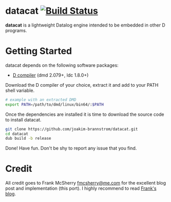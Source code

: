 # datacat [![Build Status](https://travis-ci.org/joakim-brannstrom/datacat.svg?branch=master)](https://travis-ci.org/joakim-brannstrom/datacat)

**datacat** is a lightweight Datalog engine intended to be embedded in other D programs.

# Getting Started

datacat depends on the following software packages:

 * [D compiler](https://dlang.org/download.html) (dmd 2.079+, ldc 1.8.0+)

Download the D compiler of your choice, extract it and add to your PATH shell
variable.
```sh
# example with an extracted DMD
export PATH=/path/to/dmd/linux/bin64/:$PATH
```

Once the dependencies are installed it is time to download the source code to install datacat.
```sh
git clone https://github.com/joakim-brannstrom/datacat.git
cd datacat
dub build -b release
```

Done! Have fun.
Don't be shy to report any issue that you find.

# Credit

All credit goes to Frank McSherry <fmcsherry@me.com> for the excellent blog post and implementation (this port). I highly recommend to read [Frank's blog](https://github.com/frankmcsherry/blog/blob/master/posts/2018-05-19.md).
